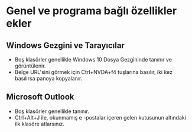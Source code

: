 # Genel ve programa bağlı özellikler ekler

## Windows Gezgini ve Tarayıcılar

* Boş klasörler genellikle Windows 10 Dosya Gezgininde tanınır ve görüntülenir.
* Belge URL'sini görmek için Ctrl+NVDA+f4 tuşlarına basılır, iki kez basılırsa panoya kopyalanır.

## Microsoft Outlook

* Boş klasörler genellikle tanınır.
* Ctrl+Alt+J ile, okunmamış e -postalar içeren gelen kutusunun altındaki ilk klasöre atlarsınız.
